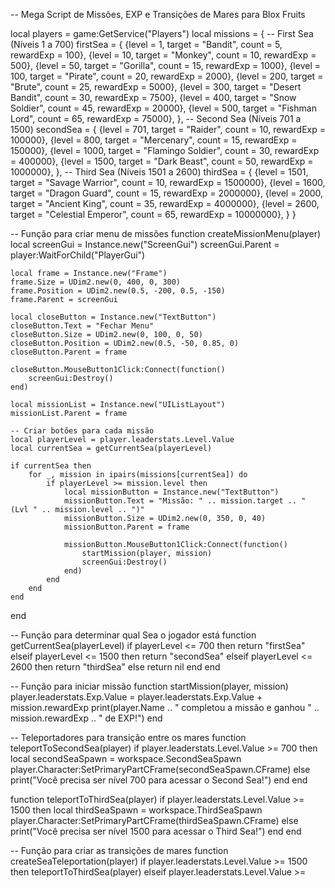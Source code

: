 -- Mega Script de Missões, EXP e Transições de Mares para Blox Fruits

local players = game:GetService("Players")
local missions = {
    -- First Sea (Níveis 1 a 700)
    firstSea = {
        {level = 1, target = "Bandit", count = 5, rewardExp = 100},
        {level = 10, target = "Monkey", count = 10, rewardExp = 500},
        {level = 50, target = "Gorilla", count = 15, rewardExp = 1000},
        {level = 100, target = "Pirate", count = 20, rewardExp = 2000},
        {level = 200, target = "Brute", count = 25, rewardExp = 5000},
        {level = 300, target = "Desert Bandit", count = 30, rewardExp = 7500},
        {level = 400, target = "Snow Soldier", count = 45, rewardExp = 20000},
        {level = 500, target = "Fishman Lord", count = 65, rewardExp = 75000},
    },
    -- Second Sea (Níveis 701 a 1500)
    secondSea = {
        {level = 701, target = "Raider", count = 10, rewardExp = 100000},
        {level = 800, target = "Mercenary", count = 15, rewardExp = 150000},
        {level = 1000, target = "Flamingo Soldier", count = 30, rewardExp = 400000},
        {level = 1500, target = "Dark Beast", count = 50, rewardExp = 1000000},
    },
    -- Third Sea (Níveis 1501 a 2600)
    thirdSea = {
        {level = 1501, target = "Savage Warrior", count = 10, rewardExp = 1500000},
        {level = 1600, target = "Dragon Guard", count = 15, rewardExp = 2000000},
        {level = 2000, target = "Ancient King", count = 35, rewardExp = 4000000},
        {level = 2600, target = "Celestial Emperor", count = 65, rewardExp = 10000000},
    }
}

-- Função para criar menu de missões
function createMissionMenu(player)
    local screenGui = Instance.new("ScreenGui")
    screenGui.Parent = player:WaitForChild("PlayerGui")
    
    local frame = Instance.new("Frame")
    frame.Size = UDim2.new(0, 400, 0, 300)
    frame.Position = UDim2.new(0.5, -200, 0.5, -150)
    frame.Parent = screenGui

    local closeButton = Instance.new("TextButton")
    closeButton.Text = "Fechar Menu"
    closeButton.Size = UDim2.new(0, 100, 0, 50)
    closeButton.Position = UDim2.new(0.5, -50, 0.85, 0)
    closeButton.Parent = frame

    closeButton.MouseButton1Click:Connect(function()
        screenGui:Destroy()
    end)

    local missionList = Instance.new("UIListLayout")
    missionList.Parent = frame

    -- Criar botões para cada missão
    local playerLevel = player.leaderstats.Level.Value
    local currentSea = getCurrentSea(playerLevel)

    if currentSea then
        for _, mission in ipairs(missions[currentSea]) do
            if playerLevel >= mission.level then
                local missionButton = Instance.new("TextButton")
                missionButton.Text = "Missão: " .. mission.target .. " (Lvl " .. mission.level .. ")"
                missionButton.Size = UDim2.new(0, 350, 0, 40)
                missionButton.Parent = frame

                missionButton.MouseButton1Click:Connect(function()
                    startMission(player, mission)
                    screenGui:Destroy()
                end)
            end
        end
    end
end

-- Função para determinar qual Sea o jogador está
function getCurrentSea(playerLevel)
    if playerLevel <= 700 then
        return "firstSea"
    elseif playerLevel <= 1500 then
        return "secondSea"
    elseif playerLevel <= 2600 then
        return "thirdSea"
    else
        return nil
    end
end

-- Função para iniciar missão
function startMission(player, mission)
    player.leaderstats.Exp.Value = player.leaderstats.Exp.Value + mission.rewardExp
    print(player.Name .. " completou a missão e ganhou " .. mission.rewardExp .. " de EXP!")
end

-- Teleportadores para transição entre os mares
function teleportToSecondSea(player)
    if player.leaderstats.Level.Value >= 700 then
        local secondSeaSpawn = workspace.SecondSeaSpawn
        player.Character:SetPrimaryPartCFrame(secondSeaSpawn.CFrame)
    else
        print("Você precisa ser nível 700 para acessar o Second Sea!")
    end
end

function teleportToThirdSea(player)
    if player.leaderstats.Level.Value >= 1500 then
        local thirdSeaSpawn = workspace.ThirdSeaSpawn
        player.Character:SetPrimaryPartCFrame(thirdSeaSpawn.CFrame)
    else
        print("Você precisa ser nível 1500 para acessar o Third Sea!")
    end
end

-- Função para criar as transições de mares
function createSeaTeleportation(player)
    if player.leaderstats.Level.Value >= 1500 then
        teleportToThirdSea(player)
    elseif player.leaderstats.Level.Value >=
